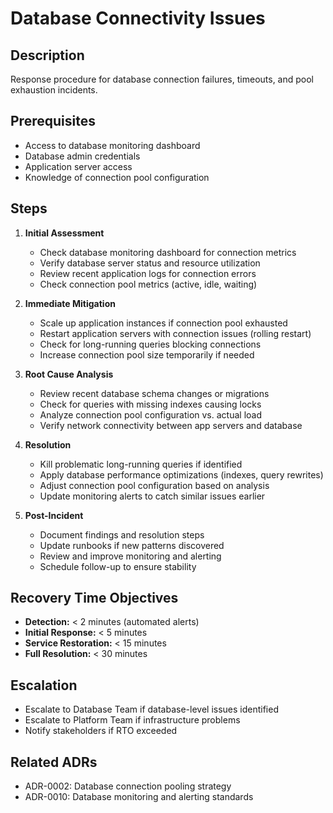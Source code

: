 # Database Connectivity Issues

## Description
Response procedure for database connection failures, timeouts, and pool exhaustion incidents.

## Prerequisites
- Access to database monitoring dashboard
- Database admin credentials
- Application server access
- Knowledge of connection pool configuration

## Steps

1. **Initial Assessment**
   - Check database monitoring dashboard for connection metrics
   - Verify database server status and resource utilization
   - Review recent application logs for connection errors
   - Check connection pool metrics (active, idle, waiting)

2. **Immediate Mitigation**
   - Scale up application instances if connection pool exhausted
   - Restart application servers with connection issues (rolling restart)
   - Check for long-running queries blocking connections
   - Increase connection pool size temporarily if needed

3. **Root Cause Analysis**
   - Review recent database schema changes or migrations
   - Check for queries with missing indexes causing locks
   - Analyze connection pool configuration vs. actual load
   - Verify network connectivity between app servers and database

4. **Resolution**
   - Kill problematic long-running queries if identified
   - Apply database performance optimizations (indexes, query rewrites)
   - Adjust connection pool configuration based on analysis
   - Update monitoring alerts to catch similar issues earlier

5. **Post-Incident**
   - Document findings and resolution steps
   - Update runbooks if new patterns discovered
   - Review and improve monitoring and alerting
   - Schedule follow-up to ensure stability

## Recovery Time Objectives
- **Detection:** < 2 minutes (automated alerts)
- **Initial Response:** < 5 minutes
- **Service Restoration:** < 15 minutes
- **Full Resolution:** < 30 minutes

## Escalation
- Escalate to Database Team if database-level issues identified
- Escalate to Platform Team if infrastructure problems
- Notify stakeholders if RTO exceeded

## Related ADRs
- ADR-0002: Database connection pooling strategy
- ADR-0010: Database monitoring and alerting standards